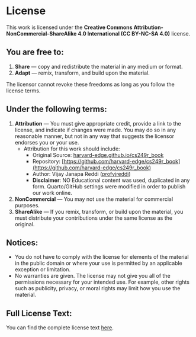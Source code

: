 
# License

This work is licensed under the **Creative Commons Attribution-NonCommercial-ShareAlike 4.0 International (CC BY-NC-SA 4.0)** license.

## You are free to:

1. **Share** — copy and redistribute the material in any medium or format.
2. **Adapt** — remix, transform, and build upon the material.

The licensor cannot revoke these freedoms as long as you follow the license terms.

## Under the following terms:

1. **Attribution** — You must give appropriate credit, provide a link to the license, and indicate if changes were made. You may do so in any reasonable manner, but not in any way that suggests the licensor endorses you or your use.
   - Attribution for this work should include:
     - Original Source: [harvard-edge.github.io/cs249r_book](https://harvard-edge.github.io/cs249r_book/)
     - Repository: [https://github.com/harvard-edge/cs249r_book](https://github.com/harvard-edge/cs249r_book)
     - Author: Vijay Janapa Reddi ([profvjreddi](https://github.com/profvjreddi))
     - **Disclaimer**: NO Educational content was used, duplicated in any form. Quarto/GitHub settings were modified in order to publish our work online.
2. **NonCommercial** — You may not use the material for commercial purposes.
3. **ShareAlike** — If you remix, transform, or build upon the material, you must distribute your contributions under the same license as the original.

## Notices:

- You do not have to comply with the license for elements of the material in the public domain or where your use is permitted by an applicable exception or limitation.
- No warranties are given. The license may not give you all of the permissions necessary for your intended use. For example, other rights such as publicity, privacy, or moral rights may limit how you use the material.

## Full License Text:

You can find the complete license text [here](https://creativecommons.org/licenses/by-nc-sa/4.0/legalcode).
